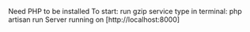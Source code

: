 Need PHP to be installed
To start: run gzip service
type in terminal: php artisan run
 Server running on [http://localhost:8000]
